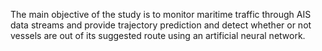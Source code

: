 The main objective of the study is to monitor maritime traffic through AIS data streams and provide trajectory prediction and detect whether or not vessels are out of its suggested route using an artificial neural network.
